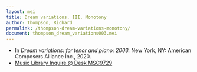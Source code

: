 ```yaml
---
layout: mei
title: Dream variations, III. Monotony
author: Thompson, Richard
permalink: /thompson-dream-variations-monotony/
document: thompson_dream_variations003.mei
---
```


- In *Dream variations: for tenor and piano: 2003.* New York, NY: American Composers Alliance Inc., 2020.
- <a href="https://tufts.primo.exlibrisgroup.com/permalink/01TUN_INST/1kc9gia/alma991018728135803851" target="_blank">Music Library Inquire @ Desk MSC9729</a>
